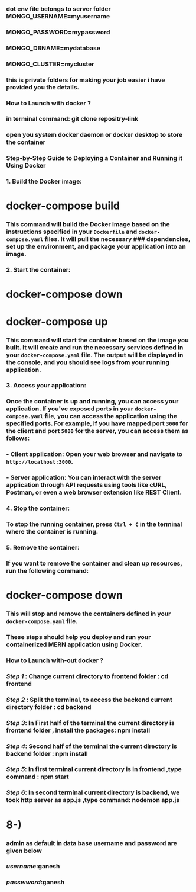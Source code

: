 ### dot env file belongs to server folder MONGO_USERNAME=myusername
### MONGO_PASSWORD=mypassword
### MONGO_DBNAME=mydatabase
### MONGO_CLUSTER=mycluster
### this is private folders for making your job easier i have provided you the details. 
### How to Launch with docker ? 
### in terminal command: git clone repositry-link
### open you system docker daemon or docker desktop to store the container
### Step-by-Step Guide to Deploying a Container and Running it Using Docker

### 1. Build the Docker image:
# docker-compose build
### This command will build the Docker image based on the instructions specified in your `Dockerfile` and `docker-compose.yaml` files. It will pull the necessary ### dependencies, set up the environment, and package your application into an image.

### 2. Start the container:
# docker-compose down
# docker-compose up
### This command will start the container based on the image you built. It will create and run the necessary services defined in your `docker-compose.yaml` file. The output will be displayed in the console, and you should see logs from your running application.

### 3. Access your application:
### Once the container is up and running, you can access your application. If you've exposed ports in your `docker-compose.yaml` file, you can access the application using the specified ports. For example, if you have mapped port `3000` for the client and port `5000` for the server, you can access them as follows:
### - Client application: Open your web browser and navigate to `http://localhost:3000`.
### - Server application: You can interact with the server application through API requests using tools like cURL, Postman, or even a web browser extension like REST Client.

### 4. Stop the container:
### To stop the running container, press `Ctrl + C` in the terminal where the container is running.

### 5. Remove the container:
### If you want to remove the container and clean up resources, run the following command:
# docker-compose down
### This will stop and remove the containers defined in your `docker-compose.yaml` file.

### These steps should help you deploy and run your containerized MERN application using Docker.





### How to Launch with-out docker ? 
### *Step 1* : Change current directory to frontend folder : cd frontend 
### *Step 2* : Split the terminal, to access the backend current directory folder : cd backend 
### *Step 3*: In First half of the terminal the current directory is frontend folder , install the packages: npm install 
### *Step 4*: Second half of the terminal the current directory is backend folder : npm install 
### *Step 5*: In first terminal current directory is in frontend ,type command : npm start 
### *Step 6*: In second terminal current directory is backend, we took http server as app.js ,type command: nodemon app.js 
# 8-)
### admin as default in data base username and password are given below
### *username*:ganesh
### *passwword*:ganesh
